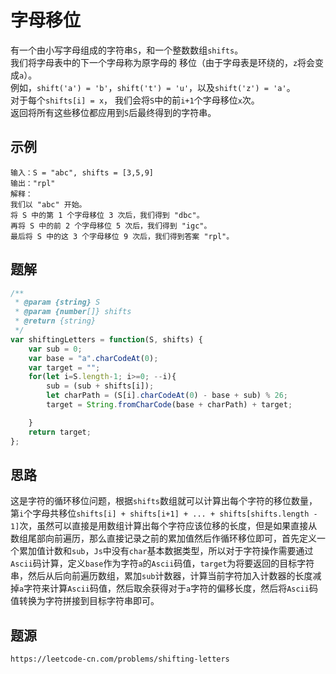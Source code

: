 # 字母移位
有一个由小写字母组成的字符串`S`，和一个整数数组`shifts`。  
我们将字母表中的下一个字母称为原字母的 移位（由于字母表是环绕的，`z`将会变成`a`）。  
例如，`shift('a') = 'b'`，`shift('t') = 'u'`，以及`shift('z') = 'a'`。  
对于每个`shifts[i] = x`， 我们会将`S`中的前`i+1`个字母移位`x`次。  
返回将所有这些移位都应用到`S`后最终得到的字符串。

## 示例

```
输入：S = "abc", shifts = [3,5,9]
输出："rpl"
解释： 
我们以 "abc" 开始。
将 S 中的第 1 个字母移位 3 次后，我们得到 "dbc"。
再将 S 中的前 2 个字母移位 5 次后，我们得到 "igc"。
最后将 S 中的这 3 个字母移位 9 次后，我们得到答案 "rpl"。
```


## 题解

```javascript
/**
 * @param {string} S
 * @param {number[]} shifts
 * @return {string}
 */
var shiftingLetters = function(S, shifts) {
    var sub = 0;
    var base = "a".charCodeAt(0);
    var target = "";
    for(let i=S.length-1; i>=0; --i){
        sub = (sub + shifts[i]);
        let charPath = (S[i].charCodeAt(0) - base + sub) % 26;
        target = String.fromCharCode(base + charPath) + target;

    }
    return target;
};
```

## 思路
这是字符的循环移位问题，根据`shifts`数组就可以计算出每个字符的移位数量，第`i`个字母共移位`shifts[i] + shifts[i+1] + ... + shifts[shifts.length - 1]`次，虽然可以直接是用数组计算出每个字符应该位移的长度，但是如果直接从数组尾部向前遍历，那么直接记录之前的累加值然后作循环移位即可，首先定义一个累加值计数和`sub`，`Js`中没有`char`基本数据类型，所以对于字符操作需要通过`Ascii`码计算，定义`base`作为字符`a`的`Ascii`码值，`target`为将要返回的目标字符串，然后从后向前遍历数组，累加`sub`计数器，计算当前字符加入计数器的长度减掉`a`字符来计算`Ascii`码值，然后取余获得对于`a`字符的偏移长度，然后将`Ascii`码值转换为字符拼接到目标字符串即可。



## 题源

```
https://leetcode-cn.com/problems/shifting-letters
```

